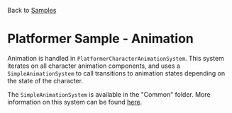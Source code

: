 Back to [Samples](../../samples.md)

# Platformer Sample - Animation

Animation is handled in `PlatformerCharacterAnimationSystem`. This system iterates on all character animation components, and uses a `SimpleAnimationSystem` to call transitions to animation states depending on the state of the character.

The `SimpleAnimationSystem` is available in the "Common" folder. More information on this system can be found [here](https://forum.unity.com/threads/sources-included-a-simple-animation-system-to-get-started-quickly.1046975/).